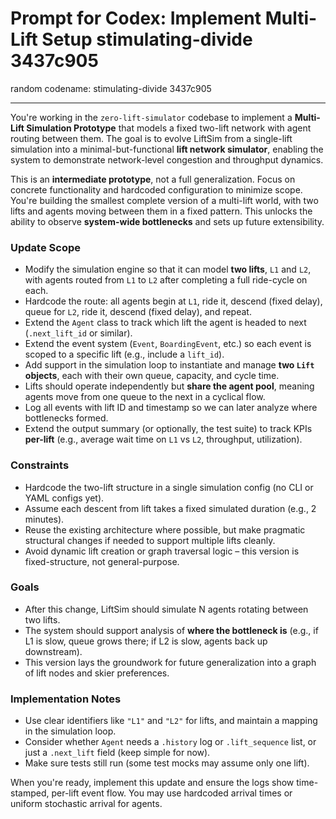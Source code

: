 # Prompt for Codex: Implement Multi-Lift Setup stimulating-divide 3437c905

random codename: stimulating-divide 3437c905

*** 


You're working in the `zero-lift-simulator` codebase to implement a **Multi-Lift Simulation Prototype** that models a fixed two-lift network with agent routing between them. The goal is to evolve LiftSim from a single-lift simulation into a minimal-but-functional **lift network simulator**, enabling the system to demonstrate network-level congestion and throughput dynamics.

This is an **intermediate prototype**, not a full generalization. Focus on concrete functionality and hardcoded configuration to minimize scope. You're building the smallest complete version of a multi-lift world, with two lifts and agents moving between them in a fixed pattern. This unlocks the ability to observe **system-wide bottlenecks** and sets up future extensibility.

### Update Scope

* Modify the simulation engine so that it can model **two lifts**, `L1` and `L2`, with agents routed from `L1` to `L2` after completing a full ride-cycle on each.
* Hardcode the route: all agents begin at `L1`, ride it, descend (fixed delay), queue for `L2`, ride it, descend (fixed delay), and repeat.
* Extend the `Agent` class to track which lift the agent is headed to next (`.next_lift_id` or similar).
* Extend the event system (`Event`, `BoardingEvent`, etc.) so each event is scoped to a specific lift (e.g., include a `lift_id`).
* Add support in the simulation loop to instantiate and manage **two `Lift` objects**, each with their own queue, capacity, and cycle time.
* Lifts should operate independently but **share the agent pool**, meaning agents move from one queue to the next in a cyclical flow.
* Log all events with lift ID and timestamp so we can later analyze where bottlenecks formed.
* Extend the output summary (or optionally, the test suite) to track KPIs **per-lift** (e.g., average wait time on `L1` vs `L2`, throughput, utilization).

### Constraints

* Hardcode the two-lift structure in a single simulation config (no CLI or YAML configs yet).
* Assume each descent from lift takes a fixed simulated duration (e.g., 2 minutes).
* Reuse the existing architecture where possible, but make pragmatic structural changes if needed to support multiple lifts cleanly.
* Avoid dynamic lift creation or graph traversal logic – this version is fixed-structure, not general-purpose.

### Goals

* After this change, LiftSim should simulate N agents rotating between two lifts.
* The system should support analysis of **where the bottleneck is** (e.g., if L1 is slow, queue grows there; if L2 is slow, agents back up downstream).
* This version lays the groundwork for future generalization into a graph of lift nodes and skier preferences.

### Implementation Notes

* Use clear identifiers like `"L1"` and `"L2"` for lifts, and maintain a mapping in the simulation loop.
* Consider whether `Agent` needs a `.history` log or `.lift_sequence` list, or just a `.next_lift` field (keep simple for now).
* Make sure tests still run (some test mocks may assume only one lift).

When you're ready, implement this update and ensure the logs show time-stamped, per-lift event flow. You may use hardcoded arrival times or uniform stochastic arrival for agents.


